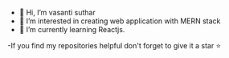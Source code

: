 - 👋 Hi, I’m vasanti suthar
- 👀 I’m interested in creating web application with MERN stack
- 🌱 I’m currently learning Reactjs.

-If you find my repositories helpful don't forget to give it a star ⭐ 


<!---
vasantisuthar/vasantisuthar is a ✨ special ✨ repository because its `README.md` (this file) appears on your GitHub profile.
You can click the Preview link to take a look at your changes.
--->
